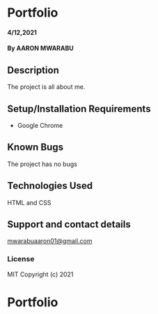 # Portfolio
#### 4/12,2021
#### By AARON MWARABU
## Description
The project is all about me.
## Setup/Installation Requirements
* Google Chrome
## Known Bugs
The project has no bugs
## Technologies Used
HTML and CSS
## Support and contact details
mwarabuaaron01@gmail.com
### License
MIT
Copyright (c) 2021
# Portfolio
